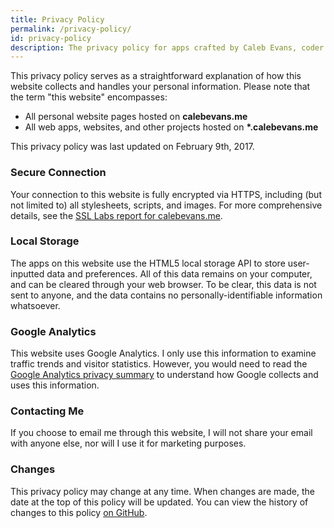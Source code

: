 ```yaml
---
title: Privacy Policy
permalink: /privacy-policy/
id: privacy-policy
description: The privacy policy for apps crafted by Caleb Evans, coder for Christ
---
```


This privacy policy serves as a straightforward explanation of how this website
collects and handles your personal information. Please note that the term "this
website" encompasses:

- All personal website pages hosted on **calebevans.me**
- All web apps, websites, and other projects hosted on **\*.calebevans.me**

This privacy policy was last updated on February 9th, 2017.

### Secure Connection

Your connection to this website is fully encrypted via HTTPS, including (but not
limited to) all stylesheets, scripts, and images. For more comprehensive
details, see the [SSL Labs report for calebevans.me][ssl-report].

[ssl-report]: https://www.ssllabs.com/ssltest/analyze.html?d=calebevans.me

### Local Storage

The apps on this website use the HTML5 local storage API to store user-inputted
data and preferences. All of this data remains on your computer, and can be
cleared through your web browser. To be clear, this data is not sent to anyone,
and the data contains no personally-identifiable information whatsoever.

### Google Analytics

This website uses Google Analytics. I only use this information to examine
traffic trends and visitor statistics. However, you would need to read the
[Google Analytics privacy summary][privacy] to understand how Google collects
and uses this information.

[privacy]: https://support.google.com/analytics/answer/6004245?hl=en

### Contacting Me

If you choose to email me through this website, I will not share your email with
anyone else, nor will I use it for marketing purposes.

### Changes

This privacy policy may change at any time. When changes are made, the date at
the top of this policy will be updated. You can view the history of changes to
this policy [on GitHub][policy-history].

[policy-history]: https://github.com/caleb531/personal-website/blame/master/_pages/privacy-policy.md
